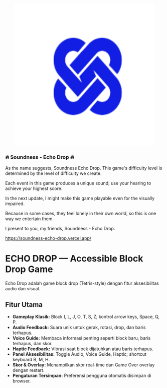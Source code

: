 <p align="center">
  <img src="logo.png" width="450" height="450"/>
</p>

### 🔥 Soundness - Echo Drop 🔥 
As the name suggests, Soundness Echo Drop.
This game's difficulty level is determined by the level of difficulty we create.

Each event in this game produces a unique sound; use your hearing to achieve your highest score.

In the next update, I might make this game playable even for the visually impaired.

Because in some cases, they feel lonely in their own world, so this is one way we entertain them.

I present to you, my friends, Soundness - Echo Drop.

https://soundness-echo-drop.vercel.app/


# ECHO DROP — Accessible Block Drop Game

Echo Drop adalah game block drop (Tetris-style) dengan fitur aksesibilitas audio dan visual.

## Fitur Utama

- **Gameplay Klasik:** Block I, L, J, O, T, S, Z; kontrol arrow keys, Space, Q, P.
- **Audio Feedback:** Suara unik untuk gerak, rotasi, drop, dan baris terhapus.
- **Voice Guide:** Membaca informasi penting seperti block baru, baris terhapus, dan skor.
- **Haptic Feedback:** Vibrasi saat block dijatuhkan atau baris terhapus.
- **Panel Aksesibilitas:** Toggle Audio, Voice Guide, Haptic; shortcut keyboard B, M, H.
- **Skor & Overlay:** Menampilkan skor real-time dan Game Over overlay dengan restart.
- **Pengaturan Tersimpan:** Preferensi pengguna otomatis disimpan di browser.

